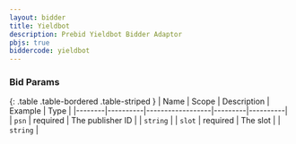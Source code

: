 ```yaml
---
layout: bidder
title: Yieldbot
description: Prebid Yieldbot Bidder Adaptor
pbjs: true
biddercode: yieldbot
---
```



### Bid Params

{: .table .table-bordered .table-striped }
| Name   | Scope    | Description      | Example | Type     |
|--------|----------|------------------|---------|----------|
| `psn`  | required | The publisher ID |         | `string` |
| `slot` | required | The slot         |         | `string` |
